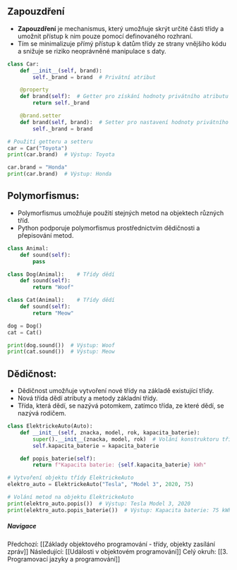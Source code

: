 ## Zapouzdření
 - **Zapouzdření** je mechanismus, který umožňuje skrýt určité části třídy a umožnit přístup k nim pouze pomocí definovaného rozhraní.
 - Tím se minimalizuje přímý přístup k datům třídy ze strany vnějšího kódu a snižuje se riziko neoprávněné manipulace s daty.

```Python
class Car:
    def __init__(self, brand):
        self._brand = brand  # Privátní atribut

	@property
    def brand(self):  # Getter pro získání hodnoty privátního atributu
        return self._brand

	@brand.setter
    def brand(self, brand):  # Setter pro nastavení hodnoty privátního atributu
        self._brand = brand

# Použití getteru a setteru
car = Car("Toyota")
print(car.brand)  # Výstup: Toyota

car.brand = "Honda"
print(car.brand)  # Výstup: Honda
```

## Polymorfismus:
- Polymorfismus umožňuje použití stejných metod na objektech různých tříd.
- Python podporuje polymorfismus prostřednictvím dědičnosti a přepisování metod.

```Python
class Animal:
    def sound(self):
        pass

class Dog(Animal):    # Třídy dědí
    def sound(self):
        return "Woof"

class Cat(Animal):    # Třídy dědí
    def sound(self):
        return "Meow"

dog = Dog()
cat = Cat()

print(dog.sound())  # Výstup: Woof
print(cat.sound())  # Výstup: Meow
```

## Dědičnost:
 - Dědičnost umožňuje vytvoření nové třídy na základě existující třídy. 
 - Nová třída dědí atributy a metody základní třídy.
 - Třída, která dědí, se nazývá potomkem, zatímco třída, ze které dědí, se nazývá rodičem.

```Python
class ElektrickeAuto(Auto):
    def __init__(self, znacka, model, rok, kapacita_baterie):
        super().__init__(znacka, model, rok)  # Volání konstruktoru třídy Auto
        self.kapacita_baterie = kapacita_baterie

    def popis_baterie(self):
        return f"Kapacita baterie: {self.kapacita_baterie} kWh"

# Vytvoření objektu třídy ElektrickeAuto
elektro_auto = ElektrickeAuto("Tesla", "Model 3", 2020, 75)

# Volání metod na objektu ElektrickeAuto
print(elektro_auto.popis())  # Výstup: Tesla Model 3, 2020
print(elektro_auto.popis_baterie())  # Výstup: Kapacita baterie: 75 kWh
```

##### Navigace
Předchozí:  [[Základy objektového programování - třídy, objekty zasílání zpráv]]
Následující: [[Události v objektovém programování]]
Celý okruh: [[3. Programovací jazyky a programování]]